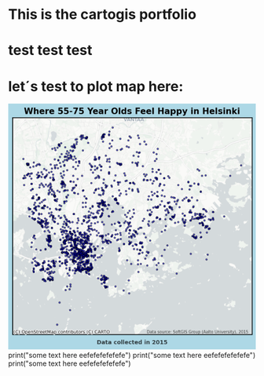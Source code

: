 # This is the cartogis portfolio
#  test test test
# let´s test to plot map here:
![Plot](MyMap_happypoints/happy_places_map.png)
print("some text here eefefefefefefe")
print("some text here eefefefefefefe")
print("some text here eefefefefefefe")